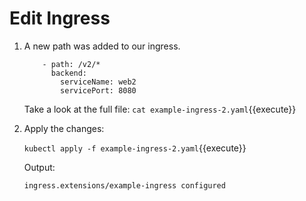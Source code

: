 # Edit Ingress

1. A new path was added to our ingress.
    ```
        - path: /v2/*
          backend:
            serviceName: web2
            servicePort: 8080
    ```
    Take a look at the full file:
    `cat example-ingress-2.yaml`{{execute}}

2. Apply the changes:

    `kubectl apply -f example-ingress-2.yaml`{{execute}}

    Output:

    `ingress.extensions/example-ingress configured`
